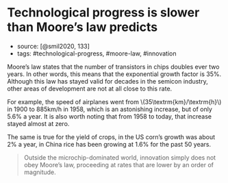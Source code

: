# Technological progress is slower than Moore’s law predicts

- source: [@smil2020, 133]
- tags: #technological-progress, #moore-law, #innovation

Moore’s law states that the number of transistors in chips doubles ever two years. In other words, this means that the exponential growth factor is 35%. Although this law has stayed valid for decades in the semicon industry, other areas of development are not at all close to this rate. 

For example, the speed of airplanes went from \\(35\textrm{km}/\textrm{h}\\) in 1900 to 885km/h in 1958, which is an astonishing increase, but of only 5.6% a year. It is also worth noting that from 1958 to today, that increase stayed almost at zero. 

The same is true for the yield of crops, in the US corn’s growth was about 2% a year, in China rice has been growing at 1.6% for the past 50 years. 

> Outside the microchip-dominated world, innovation simply does not obey Moore’s law, proceeding at rates that are lower by an order of magnitude. 